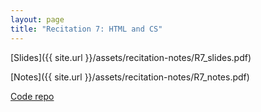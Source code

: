 ```yaml
---
layout: page
title: "Recitation 7: HTML and CS"
---
```


[Slides]({{ site.url }}/assets/recitation-notes/R7_slides.pdf)

[Notes]({{ site.url }}/assets/recitation-notes/R7_notes.pdf)

[Code repo](https://github.com/61040-fa22/rec7)